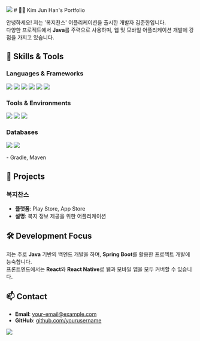 <img src="https://capsule-render.vercel.app/api?type=waving&color=BDBDC8&height=150&section=header" />
# 👨‍💻 Kim Jun Han's Portfolio

안녕하세요! 저는 '복지찬스' 어플리케이션을 출시한 개발자 김준한입니다.  
다양한 프로젝트에서 **Java**를 주력으로 사용하며, 웹 및 모바일 어플리케이션 개발에 강점을 가지고 있습니다.

## 🌟 Skills & Tools

### Languages & Frameworks
<p align="left">
  <img src="https://img.shields.io/badge/Java-007396?style=for-the-badge&logo=java&logoColor=white" />
  <img src="https://img.shields.io/badge/JavaScript-F7DF1E?style=for-the-badge&logo=javascript&logoColor=black" />
  <img src="https://img.shields.io/badge/HTML5-E34F26?style=for-the-badge&logo=html5&logoColor=white" />
  <img src="https://img.shields.io/badge/CSS3-1572B6?style=for-the-badge&logo=css3&logoColor=white" />
  <img src="https://img.shields.io/badge/React-61DAFB?style=for-the-badge&logo=react&logoColor=black" />
  <img src="https://img.shields.io/badge/React_Native-20232A?style=for-the-badge&logo=react&logoColor=61DAFB" />
</p>

### Tools & Environments
<p align="left">
  <img src="https://img.shields.io/badge/Linux-FCC624?style=for-the-badge&logo=linux&logoColor=black" />
  <img src="https://img.shields.io/badge/Docker-2496ED?style=for-the-badge&logo=docker&logoColor=white" />
  <img src="https://img.shields.io/badge/Tomcat-F8DC75?style=for-the-badge&logo=apache-tomcat&logoColor=black" />
</p>

### Databases
<p align="left">
  <img src="https://img.shields.io/badge/Oracle-F80000?style=for-the-badge&logo=oracle&logoColor=white" />
  <img src="https://img.shields.io/badge/PostgreSQL-336791?style=for-the-badge&logo=postgresql&logoColor=white" />
</p>
  - Gradle, Maven

## 📱 Projects

### 복지찬스  
- **플랫폼**: Play Store, App Store
- **설명**: 복지 정보 제공을 위한 어플리케이션

## 🛠️ Development Focus

저는 주로 **Java** 기반의 백엔드 개발을 하며, **Spring Boot**를 활용한 프로젝트 개발에 능숙합니다.  
프론트엔드에서는 **React**와 **React Native**로 웹과 모바일 앱을 모두 커버할 수 있습니다.

## 📫 Contact

- **Email**: [your-email@example.com](mailto:your-email@example.com)
- **GitHub**: [github.com/yourusername](https://github.com/yourusername)


<img src="https://capsule-render.vercel.app/api?type=waving&color=BDBDC8&height=150&section=footer" />
